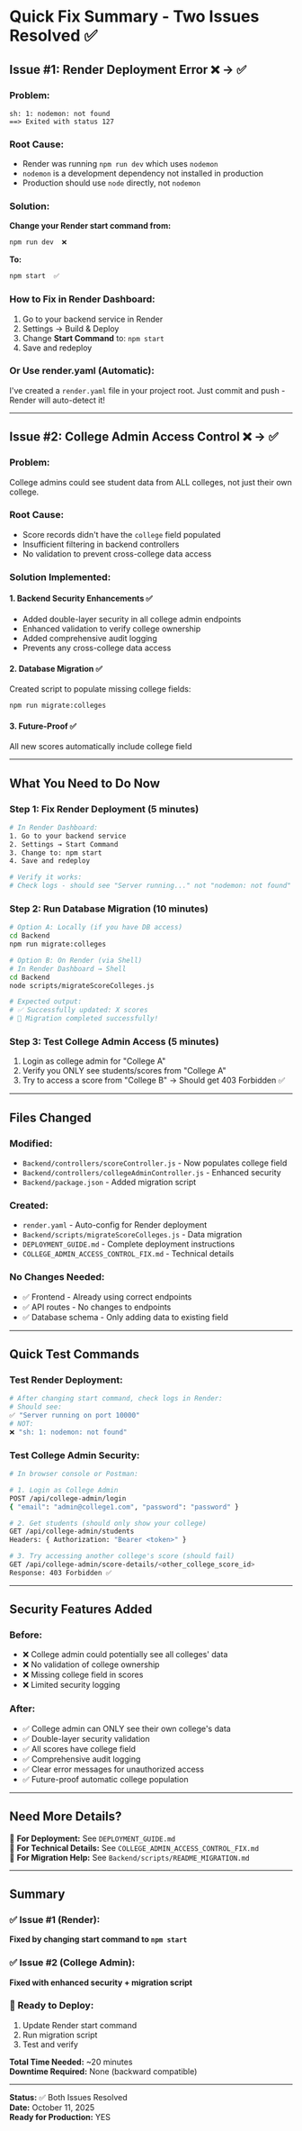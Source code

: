# Quick Fix Summary - Two Issues Resolved ✅

## Issue #1: Render Deployment Error ❌ → ✅

### Problem:
```
sh: 1: nodemon: not found
==> Exited with status 127
```

### Root Cause:
- Render was running `npm run dev` which uses `nodemon`
- `nodemon` is a development dependency not installed in production
- Production should use `node` directly, not `nodemon`

### Solution:
**Change your Render start command from:**
```bash
npm run dev  ❌
```
**To:**
```bash
npm start  ✅
```

### How to Fix in Render Dashboard:
1. Go to your backend service in Render
2. Settings → Build & Deploy
3. Change **Start Command** to: `npm start`
4. Save and redeploy

### Or Use render.yaml (Automatic):
I've created a `render.yaml` file in your project root. Just commit and push - Render will auto-detect it!

---

## Issue #2: College Admin Access Control ❌ → ✅

### Problem:
College admins could see student data from ALL colleges, not just their own college.

### Root Cause:
- Score records didn't have the `college` field populated
- Insufficient filtering in backend controllers
- No validation to prevent cross-college data access

### Solution Implemented:

#### 1. **Backend Security Enhancements** ✅
- Added double-layer security in all college admin endpoints
- Enhanced validation to verify college ownership
- Added comprehensive audit logging
- Prevents any cross-college data access

#### 2. **Database Migration** ✅
Created script to populate missing college fields:
```bash
npm run migrate:colleges
```

#### 3. **Future-Proof** ✅
All new scores automatically include college field

---

## What You Need to Do Now

### Step 1: Fix Render Deployment (5 minutes)
```bash
# In Render Dashboard:
1. Go to your backend service
2. Settings → Start Command
3. Change to: npm start
4. Save and redeploy

# Verify it works:
# Check logs - should see "Server running..." not "nodemon: not found"
```

### Step 2: Run Database Migration (10 minutes)
```bash
# Option A: Locally (if you have DB access)
cd Backend
npm run migrate:colleges

# Option B: On Render (via Shell)
# In Render Dashboard → Shell
cd Backend
node scripts/migrateScoreColleges.js

# Expected output:
# ✅ Successfully updated: X scores
# 🎉 Migration completed successfully!
```

### Step 3: Test College Admin Access (5 minutes)
1. Login as college admin for "College A"
2. Verify you ONLY see students/scores from "College A"
3. Try to access a score from "College B" → Should get 403 Forbidden ✅

---

## Files Changed

### Modified:
- `Backend/controllers/scoreController.js` - Now populates college field
- `Backend/controllers/collegeAdminController.js` - Enhanced security
- `Backend/package.json` - Added migration script

### Created:
- `render.yaml` - Auto-config for Render deployment
- `Backend/scripts/migrateScoreColleges.js` - Data migration
- `DEPLOYMENT_GUIDE.md` - Complete deployment instructions
- `COLLEGE_ADMIN_ACCESS_CONTROL_FIX.md` - Technical details

### No Changes Needed:
- ✅ Frontend - Already using correct endpoints
- ✅ API routes - No changes to endpoints
- ✅ Database schema - Only adding data to existing field

---

## Quick Test Commands

### Test Render Deployment:
```bash
# After changing start command, check logs in Render:
# Should see:
✅ "Server running on port 10000"
# NOT:
❌ "sh: 1: nodemon: not found"
```

### Test College Admin Security:
```bash
# In browser console or Postman:

# 1. Login as College Admin
POST /api/college-admin/login
{ "email": "admin@college1.com", "password": "password" }

# 2. Get students (should only show your college)
GET /api/college-admin/students
Headers: { Authorization: "Bearer <token>" }

# 3. Try accessing another college's score (should fail)
GET /api/college-admin/score-details/<other_college_score_id>
Response: 403 Forbidden ✅
```

---

## Security Features Added

### Before:
- ❌ College admin could potentially see all colleges' data
- ❌ No validation of college ownership
- ❌ Missing college field in scores
- ❌ Limited security logging

### After:
- ✅ College admin can ONLY see their own college's data
- ✅ Double-layer security validation
- ✅ All scores have college field
- ✅ Comprehensive audit logging
- ✅ Clear error messages for unauthorized access
- ✅ Future-proof automatic college population

---

## Need More Details?

📖 **For Deployment:** See `DEPLOYMENT_GUIDE.md`  
📖 **For Technical Details:** See `COLLEGE_ADMIN_ACCESS_CONTROL_FIX.md`  
📖 **For Migration Help:** See `Backend/scripts/README_MIGRATION.md`

---

## Summary

### ✅ Issue #1 (Render): 
**Fixed by changing start command to `npm start`**

### ✅ Issue #2 (College Admin): 
**Fixed with enhanced security + migration script**

### 🚀 Ready to Deploy:
1. Update Render start command
2. Run migration script
3. Test and verify

**Total Time Needed:** ~20 minutes  
**Downtime Required:** None (backward compatible)

---

**Status:** ✅ Both Issues Resolved  
**Date:** October 11, 2025  
**Ready for Production:** YES

